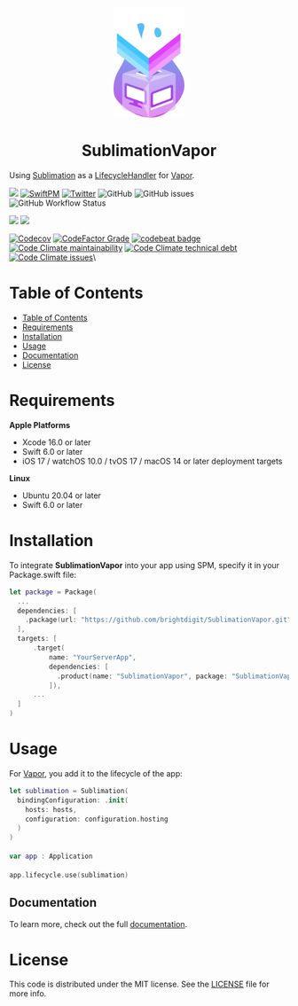 <p align="center">
    <img alt="Sublimation" title="Sublimation" src="Sources/SublimationVapor/Documentation.docc/Resources/SublimationVapor.svg" height="200">
</p>
<h1 align="center">SublimationVapor</h1>

Using [Sublimation](https://github.com/brightdigit/Sublimation) as a [LifecycleHandler](https://docs.vapor.codes/advanced/services/#lifecycle) for [Vapor](https://vapor.codes).

[![](https://img.shields.io/badge/docc-read_documentation-blue)](https://swiftpackageindex.com/brightdigit/SublimationVapor/documentation)
[![SwiftPM](https://img.shields.io/badge/SPM-Linux%20%7C%20iOS%20%7C%20macOS%20%7C%20watchOS%20%7C%20tvOS-success?logo=swift)](https://swift.org)
[![Twitter](https://img.shields.io/badge/twitter-@brightdigit-blue.svg?style=flat)](http://twitter.com/brightdigit)
![GitHub](https://img.shields.io/github/license/brightdigit/SublimationVapor)
![GitHub issues](https://img.shields.io/github/issues/brightdigit/SublimationVapor)
![GitHub Workflow Status](https://img.shields.io/github/actions/workflow/status/brightdigit/SublimationVapor/SublimationVapor.yml?label=actions&logo=github&?branch=main)

[![](https://img.shields.io/endpoint?url=https%3A%2F%2Fswiftpackageindex.com%2Fapi%2Fpackages%2Fbrightdigit%2FSublimationVapor%2Fbadge%3Ftype%3Dswift-versions)](https://swiftpackageindex.com/brightdigit/SublimationVapor)
[![](https://img.shields.io/endpoint?url=https%3A%2F%2Fswiftpackageindex.com%2Fapi%2Fpackages%2Fbrightdigit%2FSublimationVapor%2Fbadge%3Ftype%3Dplatforms)](https://swiftpackageindex.com/brightdigit/SublimationVapor)

[![Codecov](https://img.shields.io/codecov/c/github/brightdigit/SublimationVapor)](https://codecov.io/gh/brightdigit/SublimationVapor)
[![CodeFactor Grade](https://img.shields.io/codefactor/grade/github/brightdigit/SublimationVapor)](https://www.codefactor.io/repository/github/brightdigit/SublimationVapor)
[![codebeat badge](https://codebeat.co/badges/a0c6c5c9-4718-499d-9533-725572908e17)](https://codebeat.co/projects/github-com-brightdigit-SublimationVapor-main)
[![Code Climate maintainability](https://img.shields.io/codeclimate/maintainability/brightdigit/SublimationVapor)](https://codeclimate.com/github/brightdigit/SublimationVapor)
[![Code Climate technical debt](https://img.shields.io/codeclimate/tech-debt/brightdigit/SublimationVapor?label=debt)](https://codeclimate.com/github/brightdigit/SublimationVapor)
[![Code Climate issues](https://img.shields.io/codeclimate/issues/brightdigit/SublimationVapor)](https://codeclimate.com/github/brightdigit/SublimationVapor)\


# Table of Contents

* [Table of Contents](#table-of-contents)
* [Requirements](#requirements)
* [Installation](#installation)
* [Usage](#usage)
* [Documentation](#documentation)
* [License](#license)

<!-- Created by https://github.com/ekalinin/github-markdown-toc -->

# Requirements 

**Apple Platforms**

- Xcode 16.0 or later
- Swift 6.0 or later
- iOS 17 / watchOS 10.0 / tvOS 17 / macOS 14 or later deployment targets

**Linux**

- Ubuntu 20.04 or later
- Swift 6.0 or later

# Installation

To integrate **SublimationVapor** into your app using SPM, specify it in your Package.swift file:

```swift    
let package = Package(
  ...
  dependencies: [
    .package(url: "https://github.com/brightdigit/SublimationVapor.git", from: "1.0.0")
  ],
  targets: [
      .target(
          name: "YourServerApp",
          dependencies: [
            .product(name: "SublimationVapor", package: "SublimationVapor"), ...
          ]),
      ...
  ]
)
```

# Usage

For [Vapor](https://vapor.codes), you add it to the lifecycle of the app:

```swift
let sublimation = Sublimation(
  bindingConfiguration: .init(
    hosts: hosts, 
    configuration: configuration.hosting
  )
)

var app : Application

app.lifecycle.use(sublimation)
```

## Documentation

To learn more, check out the full [documentation](https://swiftpackageindex.com/brightdigit/SublimatioVapor/documentation).

# License 

This code is distributed under the MIT license. See the [LICENSE](https://github.com/brightdigit/SublimationVapor/LICENSE) file for more info.
